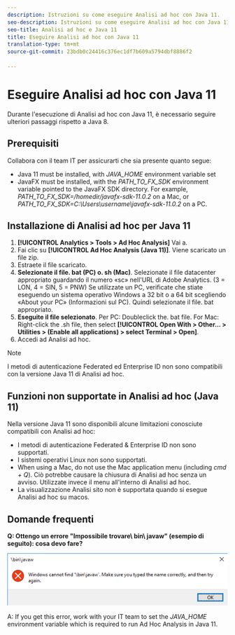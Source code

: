 ```yaml
---
description: Istruzioni su come eseguire Analisi ad hoc con Java 11.
seo-description: Istruzioni su come eseguire Analisi ad hoc con Java 11.
seo-title: Analisi ad hoc e Java 11
title: Eseguire Analisi ad hoc con Java 11
translation-type: tm+mt
source-git-commit: 23bdb0c24416c376ec1df7b609a5794dbf8886f2

---
```



# Eseguire Analisi ad hoc con Java 11

Durante l'esecuzione di Analisi ad hoc con Java 11, è necessario seguire ulteriori passaggi rispetto a Java 8.

## Prerequisiti

Collabora con il team IT per assicurarti che sia presente quanto segue:

* Java 11 must be installed, with *JAVA_HOME* environment variable set
* JavaFX must be installed, with the *PATH_TO_FX_SDK* environment variable pointed to the JavaFX SDK directory. For example, *PATH_TO_FX_SDK=/homedir/javafx-sdk-11.0.2* on a Mac, or *PATH_TO_FX_SDK=C:\Users\username\javafx-sdk-11.0.2* on a PC.

## Installazione di Analisi ad hoc per Java 11

1. **[!UICONTROL Analytics > Tools > Ad Hoc Analysis]** Vai a.
1. Fai clic su **[!UICONTROL Ad Hoc Analysis (Java 11)]**. Viene scaricato un file zip.
1. Estraete il file scaricato.
1. **Selezionate il file. bat (PC) o. sh (Mac)**. Selezionate il file datacenter appropriato guardando il numero «sc» nell'URL di Adobe Analytics. (3 = LON, 4 = SIN, 5 = PNW) Se utilizzate un PC, verificate che stiate eseguendo un sistema operativo Windows a 32 bit o a 64 bit scegliendo «About your PC» (Informazioni sul PC). Quindi selezionate il file. bat appropriato.
1. **Eseguite il file selezionato**. Per PC: Doubleclick the. bat file. For Mac: Right-click the .sh file, then select **[!UICONTROL Open With > Other... > Utilities > (Enable all applications) > select Terminal > Open]**.
1. Accedi ad Analisi ad hoc.

>[!Note]
>
> I metodi di autenticazione Federated ed Enterprise ID non sono compatibili con la versione Java 11 di Analisi ad hoc.

## Funzioni non supportate in Analisi ad hoc (Java 11)

Nella versione Java 11 sono disponibili alcune limitazioni conosciute compatibili con Analisi ad hoc:

* I metodi di autenticazione Federated &amp; Enterprise ID non sono supportati.
* I sistemi operativi Linux non sono supportati.
* When using a Mac, do not use the Mac application menu (including *cmd + Q*). Ciò potrebbe causare la chiusura di Analisi ad hoc senza un avviso. Utilizzate invece il menu all'interno di Analisi ad hoc.
* La visualizzazione Analisi sito non è supportata quando si esegue Analisi ad hoc su macos.

## Domande frequenti

**Q: Ottengo un errore "Impossibile trovare\ bin\ javaw" (esempio di seguito): cosa devo fare?**

![](/help/analyze/ad-hoc-analysis/assets/error-java.png)

A: If you get this error, work with your IT team to set the *JAVA_HOME* environment variable which is required to run Ad Hoc Analysis in Java 11.